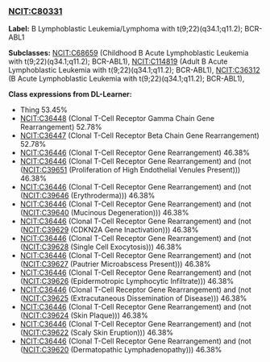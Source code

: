
### [NCIT:C80331](http://purl.obolibrary.org/obo/NCIT_C80331)
**Label:** B Lymphoblastic Leukemia/Lymphoma with t(9;22)(q34.1;q11.2); BCR-ABL1

**Subclasses:** [NCIT:C68659](http://purl.obolibrary.org/obo/NCIT_C68659) (Childhood B Acute Lymphoblastic Leukemia with t(9;22)(q34.1;q11.2); BCR-ABL1), [NCIT:C114819](http://purl.obolibrary.org/obo/NCIT_C114819) (Adult B Acute Lymphoblastic Leukemia with t(9;22)(q34.1;q11.2); BCR-ABL1), [NCIT:C36312](http://purl.obolibrary.org/obo/NCIT_C36312) (B Acute Lymphoblastic Leukemia with t(9;22)(q34.1;q11.2); BCR-ABL1), 

**Class expressions from DL-Learner:**

- Thing 53.45%
- [NCIT:C36448](http://purl.obolibrary.org/obo/NCIT_C36448) (Clonal T-Cell Receptor Gamma Chain Gene Rearrangement) 52.78%
- [NCIT:C36447](http://purl.obolibrary.org/obo/NCIT_C36447) (Clonal T-Cell Receptor Beta Chain Gene Rearrangement) 52.78%
- [NCIT:C36446](http://purl.obolibrary.org/obo/NCIT_C36446) (Clonal T-Cell Receptor Gene Rearrangement) 46.38%
- [NCIT:C36446](http://purl.obolibrary.org/obo/NCIT_C36446) (Clonal T-Cell Receptor Gene Rearrangement) and (not ([NCIT:C39651](http://purl.obolibrary.org/obo/NCIT_C39651) (Proliferation of High Endothelial Venules Present))) 46.38%
- [NCIT:C36446](http://purl.obolibrary.org/obo/NCIT_C36446) (Clonal T-Cell Receptor Gene Rearrangement) and (not ([NCIT:C39646](http://purl.obolibrary.org/obo/NCIT_C39646) (Erythroderma))) 46.38%
- [NCIT:C36446](http://purl.obolibrary.org/obo/NCIT_C36446) (Clonal T-Cell Receptor Gene Rearrangement) and (not ([NCIT:C39640](http://purl.obolibrary.org/obo/NCIT_C39640) (Mucinous Degeneration))) 46.38%
- [NCIT:C36446](http://purl.obolibrary.org/obo/NCIT_C36446) (Clonal T-Cell Receptor Gene Rearrangement) and (not ([NCIT:C39629](http://purl.obolibrary.org/obo/NCIT_C39629) (CDKN2A Gene Inactivation))) 46.38%
- [NCIT:C36446](http://purl.obolibrary.org/obo/NCIT_C36446) (Clonal T-Cell Receptor Gene Rearrangement) and (not ([NCIT:C39628](http://purl.obolibrary.org/obo/NCIT_C39628) (Single Cell Exocytosis))) 46.38%
- [NCIT:C36446](http://purl.obolibrary.org/obo/NCIT_C36446) (Clonal T-Cell Receptor Gene Rearrangement) and (not ([NCIT:C39627](http://purl.obolibrary.org/obo/NCIT_C39627) (Pautrier Microabscess Present))) 46.38%
- [NCIT:C36446](http://purl.obolibrary.org/obo/NCIT_C36446) (Clonal T-Cell Receptor Gene Rearrangement) and (not ([NCIT:C39626](http://purl.obolibrary.org/obo/NCIT_C39626) (Epidermotropic Lymphocytic Infiltrate))) 46.38%
- [NCIT:C36446](http://purl.obolibrary.org/obo/NCIT_C36446) (Clonal T-Cell Receptor Gene Rearrangement) and (not ([NCIT:C39625](http://purl.obolibrary.org/obo/NCIT_C39625) (Extracutaneous Dissemination of Disease))) 46.38%
- [NCIT:C36446](http://purl.obolibrary.org/obo/NCIT_C36446) (Clonal T-Cell Receptor Gene Rearrangement) and (not ([NCIT:C39624](http://purl.obolibrary.org/obo/NCIT_C39624) (Skin Plaque))) 46.38%
- [NCIT:C36446](http://purl.obolibrary.org/obo/NCIT_C36446) (Clonal T-Cell Receptor Gene Rearrangement) and (not ([NCIT:C39622](http://purl.obolibrary.org/obo/NCIT_C39622) (Scaly Skin Eruption))) 46.38%
- [NCIT:C36446](http://purl.obolibrary.org/obo/NCIT_C36446) (Clonal T-Cell Receptor Gene Rearrangement) and (not ([NCIT:C39620](http://purl.obolibrary.org/obo/NCIT_C39620) (Dermatopathic Lymphadenopathy))) 46.38%


